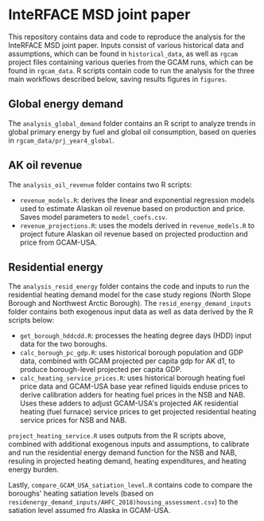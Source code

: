 # InteRFACE MSD joint paper
This repository contains data and code to reproduce the analysis for the InteRFACE MSD joint paper. Inputs consist of various historical data and assumptions, which can be found in `historical_data`, as well as `rgcam` project files containing various queries from the GCAM runs, which can be found in `rgcam_data`. R scripts contain code to run the analysis for the three main workflows described below, saving results figures in `figures`.

## Global energy demand
The `analysis_global_demand` folder contains an R script to analyze trends in global primary energy by fuel and global oil consumption, based on queries in `rgcam_data/prj_year4_global`. 

## AK oil revenue
The `analysis_oil_revenue` folder contains two R scripts:
* `revenue_models.R`: derives the linear and exponential regression models used to estimate Alaskan oil revenue based on production and price. Saves model parameters to `model_coefs.csv`.
* `revenue_projections.R`: uses the models derived in `revenue_models.R` to project future Alaskan oil revenue based on projected production and price from GCAM-USA.

## Residential energy
The `analysis_resid_energy` folder contains the code and inputs to run the residential heating demand model for the case study regions (North Slope Borough and Northwest Arctic Borough). The `resid_energy_demand_inputs` folder contains both exogenous input data as well as data derived by the R scripts below:
* `get_borough_hddcdd.R`: processes the heating degree days (HDD) input data for the two boroughs.
* `calc_borough_pc_gdp.R`: uses historical borough population and GDP data, combined with GCAM projected per capita gdp for AK d1, to produce borough-level projected per capita GDP.
* `calc_heating_service_prices.R`: uses historical borough heating fuel price data and GCAM-USA base year refined liquids enduse prices to derive calibration adders for heating fuel prices in the NSB and NAB. Uses these adders to adjust GCAM-USA's projected AK residential heating (fuel furnace) service prices to get projected residential heating service prices for NSB and NAB.

`project_heating_service.R` uses outputs from the R scripts above, combined with additional exogenous inputs and assumptions, to calibrate and run the residential energy demand function for the NSB and NAB, resuling in projected heating demand, heating expenditures, and heating energy burden.

Lastly, `compare_GCAM_USA_satiation_level.R` contains code to compare the boroughs' heating satiation levels (based on `residenergy_demand_inputs/AHFC_2018)housing_assessment.csv`) to the satiation level assumed fro Alaska in GCAM-USA.
